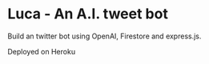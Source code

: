 # Luca - An A.I. tweet bot

Build an twitter bot using OpenAI, Firestore and express.js.

Deployed on Heroku
